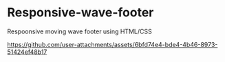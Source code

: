 # Responsive-wave-footer
Respoonsive moving wave footer using HTML/CSS


https://github.com/user-attachments/assets/6bfd74e4-bde4-4b46-8973-51424ef48b17


